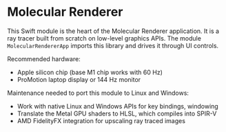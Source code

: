 # Molecular Renderer

This Swift module is the heart of the Molecular Renderer application. It is a ray tracer built from scratch on low-level graphics APIs. The module `MolecularRendererApp` imports this library and drives it through UI controls.

Recommended hardware:
- Apple silicon chip (base M1 chip works with 60 Hz)
- ProMotion laptop display or 144 Hz monitor

Maintenance needed to port this module to Linux and Windows:
- Work with native Linux and Windows APIs for key bindings, windowing
- Translate the Metal GPU shaders to HLSL, which compiles into SPIR-V
- AMD FidelityFX integration for upscaling ray traced images
